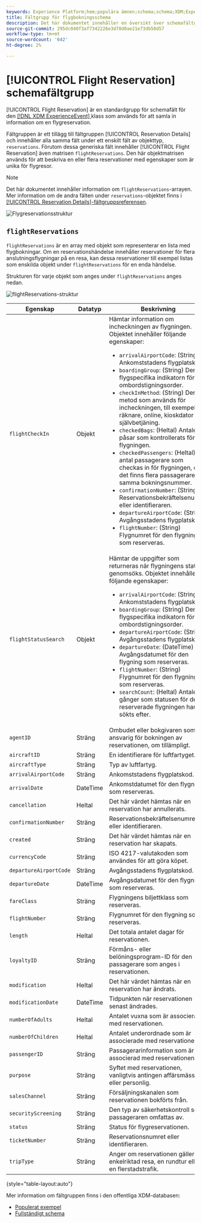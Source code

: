 ```yaml
---
keywords: Experience Platform;hem;populära ämnen;schema;schema;XDM;ExperienceEvent;fields;schemas;Schema design;field group;field group;reservation;flight;
title: Fältgrupp för flygbokningsschema
description: Det här dokumentet innehåller en översikt över schemafältgruppen Flight Reservation.
source-git-commit: 295dc040f3af7342226e3d78d0ae21e73db58d57
workflow-type: tm+mt
source-wordcount: '642'
ht-degree: 2%

---
```



# [!UICONTROL Flight Reservation] schemafältgrupp

[!UICONTROL Flight Reservation] är en standardgrupp för schemafält för den  [[!DNL XDM ExperienceEvent] ](../../classes/experienceevent.md) klass som används för att samla in information om en flygreservation.

Fältgruppen är ett tillägg till fältgruppen [!UICONTROL Reservation Details] och innehåller alla samma fält under ett enskilt fält av objekttyp, `reservations`. Förutom dessa generiska fält innehåller [!UICONTROL Flight Reservation] även matrisen `flightReservations`. Den här objektmatrisen används för att beskriva en eller flera reservationer med egenskaper som är unika för flygresor.

>[!NOTE]
>
>Det här dokumentet innehåller information om `flightReservations`-arrayen. Mer information om de andra fälten under `reservations`-objektet finns i [[!UICONTROL Reservation Details]-fältgruppsreferensen](./reservation-details.md).

![Flygreservationsstruktur](../../images/field-groups/flight-reservation/structure.png)

## `flightReservations`

`flightReservations` är en array med objekt som representerar en lista med flygbokningar. Om en reservationshändelse innehåller reservationer för flera anslutningsflygningar på en resa, kan dessa reservationer till exempel listas som enskilda objekt under `flightReservations` för en enda händelse.

Strukturen för varje objekt som anges under `flightReservations` anges nedan.

![flightReservations-struktur](../../images/field-groups/flight-reservation/flightReservations.png)

| Egenskap | Datatyp | Beskrivning |
| --- | --- | --- |
| `flightCheckIn` | Objekt | Hämtar information om incheckningen av flygningen. Objektet innehåller följande egenskaper:<ul><li>`arrivalAirportCode`: (String) Ankomststadens flygplatskod.</li><li>`boardingGroup`: (String) Den flygspecifika indikatorn för ombordstigningsorder.</li><li>`checkInMethod`: (String) Den metod som används för incheckningen, till exempel räknare, online, kioskdator eller självbetjäning.</li><li>`checkedBags`: (Heltal) Antalet påsar som kontrollerats för flygningen.</li><li>`checkedPassengers`: (Heltal) Det antal passagerare som checkas in för flygningen, om det finns flera passagerare för samma bokningsnummer.</li><li>`confirmationNumber`: (String) Reservationsbekräftelsenumret eller identifieraren.</li><li>`departureAirportCode`: (String) Avgångsstadens flygplatskod.</li><li>`flightNumber`: (String) Flygnumret för den flygning som reserveras.</li></ul> |
| `flightStatusSearch` | Objekt | Hämtar de uppgifter som returneras när flygningens status genomsöks. Objektet innehåller följande egenskaper:<ul><li>`arrivalAirportCode`: (String) Ankomststadens flygplatskod.</li><li>`boardingGroup`: (String) Den flygspecifika indikatorn för ombordstigningsorder.</li><li>`departureAirportCode`: (String) Avgångsstadens flygplatskod.</li><li>`departureDate`: (DateTime) Avgångsdatumet för den flygning som reserveras.</li><li>`flightNumber`: (String) Flygnumret för den flygning som reserveras.</li><li>`searchCount`: (Heltal) Antalet gånger som statusen för den reserverade flygningen har sökts efter.</li></ul> |
| `agentID` | Sträng | Ombudet eller bokgivaren som är ansvarig för bokningen av reservationen, om tillämpligt. |
| `aircraftID` | Sträng | En identifierare för luftfartyget. |
| `aircraftType` | Sträng | Typ av luftfartyg. |
| `arrivalAirportCode` | Sträng | Ankomststadens flygplatskod. |
| `arrivalDate` | DateTime | Ankomstdatumet för den flygning som reserveras. |
| `cancellation` | Heltal | Det här värdet hämtas när en reservation har annullerats. |
| `confirmationNumber` | Sträng | Reservationsbekräftelsenumret eller identifieraren. |
| `created` | Sträng | Det här värdet hämtas när en reservation har skapats. |
| `currencyCode` | Sträng | ISO 4217-valutakoden som användes för att göra köpet. |
| `departureAirportCode` | Sträng | Avgångsstadens flygplatskod. |
| `departureDate` | DateTime | Avgångsdatumet för den flygning som reserveras. |
| `fareClass` | Sträng | Flygningens biljettklass som reserveras. |
| `flightNumber` | Sträng | Flygnumret för den flygning som reserveras. |
| `length` | Heltal | Det totala antalet dagar för reservationen. |
| `loyaltyID` | Sträng | Förmåns- eller belöningsprogram-ID för den passagerare som anges i reservationen. |
| `modification` | Heltal | Det här värdet hämtas när en reservation har ändrats. |
| `modificationDate` | DateTime | Tidpunkten när reservationen senast ändrades. |
| `numberOfAdults` | Heltal | Antalet vuxna som är associerade med reservationen. |
| `numberOfChildren` | Heltal | Antalet underordnade som är associerade med reservationen. |
| `passengerID` | Sträng | Passagerarinformation som är associerad med reservationen. |
| `purpose` | Sträng | Syftet med reservationen, vanligtvis antingen affärsmässig eller personlig. |
| `salesChannel` | Sträng | Försäljningskanalen som reservationen bokförts från. |
| `securityScreening` | Sträng | Den typ av säkerhetskontroll som passageraren omfattas av. |
| `status` | Sträng | Status för flygreservationen. |
| `ticketNumber` | Sträng | Reservationsnumret eller identifieraren. |
| `tripType` | Sträng | Anger om reservationen gäller en enkelriktad resa, en rundtur eller en flerstadstrafik. |

{style=&quot;table-layout:auto&quot;}

Mer information om fältgruppen finns i den offentliga XDM-databasen:

* [Populerat exempel](https://github.com/adobe/xdm/blob/master/components/fieldgroups/experience-event/industry-verticals/experienceevent-flight-reservation.example.1.json)
* [Fullständigt schema](https://github.com/adobe/xdm/blob/master/components/fieldgroups/experience-event/industry-verticals/experienceevent-flight-reservation.schema.json)
